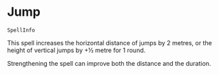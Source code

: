 # Jump

`SpellInfo`

This spell increases the horizontal distance of jumps by 2 metres, or the height of vertical jumps by +½ metre for 1 round.

Strengthening the spell can improve both the distance and the duration.



